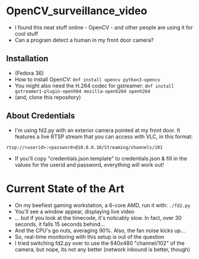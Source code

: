 # OpenCV_surveillance_video

* I found this neat stuff online - OpenCV - and other people are using it for cool stuff
* Can a program detect a human in my front door camera?

## Installation

* (Fedora 36)
* How to install OpenCV: `dnf install opencv python3-opencv`
* You might also need the H.264 codec for gstreamer: `dnf install gstreamer1-plugin-openh64 mozilla-openh264 openh264`
* (and, clone this repository)

## About Credentials

* I'm using fd2.py with an exterior camera pointed at my front door.  It features a live RTSP stream that you can access with VLC, in this format: 

`rtsp://<userid>:<password>@10.0.0.10/Streaming/channels/101`

* If you'll copy "credentials.json.template" to credentials.json & fill in the values for the userid and password, everything will work out!

# Current State of the Art

* On my beefiest gaming workstation, a 6-core AMD, run it with: `./fd2.py`
* You'll see a window appear, displaying live video
* ... but if you look at the timecode, it's noticably slow.  In fact, over 30 seconds, it falls 15 seconds behind...
* And the CPU's go nuts, averaging 90%.  Also, the fan noise kicks up...
* So, real-time monitoring with this setup is out of the question
* I tried switching fd2.py over to use the 640x480 "channel/102" of the camera, but nope, its not any better (network inbound is better, though)




